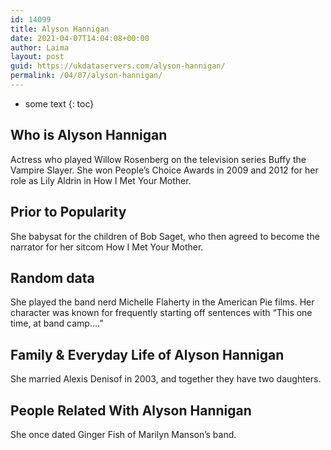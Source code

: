 ```yaml
---
id: 14099
title: Alyson Hannigan
date: 2021-04-07T14:04:08+00:00
author: Laima
layout: post
guid: https://ukdataservers.com/alyson-hannigan/
permalink: /04/07/alyson-hannigan/
---
```


* some text
{: toc}


## Who is Alyson Hannigan
                  
                  
                  
Actress who played Willow Rosenberg on the television series Buffy the Vampire Slayer. She won People&#8217;s Choice Awards in 2009 and 2012 for her role as Lily Aldrin in How I Met Your Mother.
                  
              
            
              
            
                
                
                
## Prior to Popularity
                  
                  
                  
She babysat for the children of Bob Saget, who then agreed to become the narrator for her sitcom How I Met Your Mother.
                  
              
            
              
            
                
                
                
## Random data
                  
                  
                  
She played the band nerd Michelle Flaherty in the American Pie films. Her character was known for frequently starting off sentences with &#8220;This one time, at band camp&#8230;.&#8221;
                  
              
            
              
            
                
                
                
## Family & Everyday Life of Alyson Hannigan
                  
                  
                  
She married Alexis Denisof in 2003, and together they have two daughters.
                  
              
            
              
            
                
                
                
## People Related With Alyson Hannigan
                  
                  
                  
She once dated Ginger Fish of Marilyn Manson&#8217;s band.
                  
              
            
              
            
                
              
            
              
              
            
            
              
            
          
          
          
